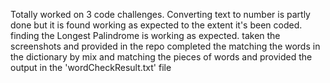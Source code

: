 Totally worked on 3 code challenges. 
Converting text to number is partly done but it is found working as expected to the extent it's been coded.
finding the Longest Palindrome is working as expected. taken the screenshots and provided in the repo
completed the matching the words in the dictionary by mix and matching the pieces of words and provided the output in the 'wordCheckResult.txt' file
